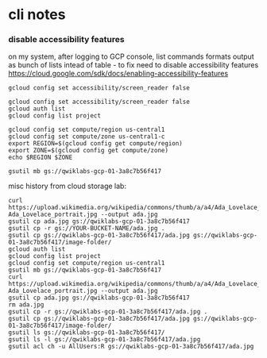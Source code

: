 # cli notes

### disable accessibility features

on my system, after logging to GCP console, list commands formats output as bunch of lists intead of table - to fix need to disable accessibility features <https://cloud.google.com/sdk/docs/enabling-accessibility-features>

`gcloud config set accessibility/screen_reader false`



```
gcloud config set accessibility/screen_reader false
gcloud auth list
gcloud config list project
```
```
gcloud config set compute/region us-central1
gcloud config set compute/zone us-central1-c
export REGION=$(gcloud config get compute/region)
export ZONE=$(gcloud config get compute/zone)
echo $REGION $ZONE
```
```
gsutil mb gs://qwiklabs-gcp-01-3a8c7b56f417
```

misc history from cloud storage lab:
```
curl https://upload.wikimedia.org/wikipedia/commons/thumb/a/a4/Ada_Lovelace_portrait.jpg/800px-Ada_Lovelace_portrait.jpg --output ada.jpg
gsutil cp ada.jpg gs://qwiklabs-gcp-01-3a8c7b56f417
gsutil cp -r gs://YOUR-BUCKET-NAME/ada.jpg .
gsutil cp gs://qwiklabs-gcp-01-3a8c7b56f417/ada.jpg gs://qwiklabs-gcp-01-3a8c7b56f417/image-folder/
gcloud auth list
gcloud config list project
gcloud config set compute/region us-central1
gsutil mb gs://qwiklabs-gcp-01-3a8c7b56f417
curl https://upload.wikimedia.org/wikipedia/commons/thumb/a/a4/Ada_Lovelace_portrait.jpg/800px-Ada_Lovelace_portrait.jpg --output ada.jpg
gsutil cp ada.jpg gs://qwiklabs-gcp-01-3a8c7b56f417
rm ada.jpg
gsutil cp -r gs://qwiklabs-gcp-01-3a8c7b56f417/ada.jpg .
gsutil cp gs://qwiklabs-gcp-01-3a8c7b56f417/ada.jpg gs://qwiklabs-gcp-01-3a8c7b56f417/image-folder/
gsutil ls gs://qwiklabs-gcp-01-3a8c7b56f417/
gsutil ls -l gs://qwiklabs-gcp-01-3a8c7b56f417/ada.jpg
gsutil acl ch -u AllUsers:R gs://qwiklabs-gcp-01-3a8c7b56f417/ada.jpg
```
